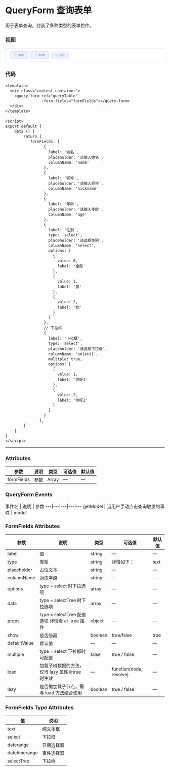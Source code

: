 # QueryForm 查询表单

用于表单查询，封装了多种类型的表单控件。

### 视图

![Alt text](../images/v-tool-bar/v-tool-bar.png)

### 代码

```vue
<template>
  <div class="content-container">
    <query-form ref="queryTable"
                :form-fields="formFields"></query-form>
  </div>
</template>

<script>
export default {
    data () {
        return {
           formFields: [
                 {
                   label: '姓名',
                   placeholder: '请输入姓名',
                   columnName: 'name'
                 },
                 {
                   label: '昵称',
                   placeholder: '请输入昵称',
                   columnName: 'nickname'
                 },
                 {
                   label: '年龄',
                   placeholder: '请输入年龄',
                   columnName: 'age'
                 },
                 {
                   label: '性别',
                   type: 'select',
                   placeholder: '请选择性别',
                   columnName: 'select',
                   options: [
                     {
                       value: 0,
                       label: '全部'
                     },
                     {
                       value: 1,
                       label: '男'
                     },
                     {
                       value: 2,
                       label: '女'
                     }
                   ]
                 },
                 // 下拉框
                 {
                   label: '下拉框',
                   type: 'select',
                   placeholder: '请选择下拉框',
                   columnName: 'select1',
                   multiple: true,
                   options: [
                     {
                       value: 1,
                       label: '你好1'
                     },
                     {
                       value: 2,
                       label: '你好2'
                     }
                   ]
                 }
               ],
        }
    }
}
</script>
```

<hr/>

### Attributes

参数 | 说明 | 类型 | 可选值 | 默认值
---|---|---|---|---
formFields | 参数 | Array | — | —

### QueryForm Events

事件名 | 说明 | 参数
---|---|---|---|---
getModel | 当用户手动点击查询触发的事件 | model


### FormFields Attributes

参数 | 说明 | 类型 | 可选值 | 默认值
---|---|---|---|---
label | 值 | string | — | —
type | 类型 | string | 详情如下： | text
placeholder | 占位文本 | string | — | —
columnName | 对应字段 | string | — | —
options | type = select 时下拉选项 | array | — | —
data | type = selectTree 时下拉选项 | array | — | —
props | type = selectTree 配置选项 详情看 el-tree 插件 | object | — | —
show | 是否隐藏 | boolean | true/false | true
defaultValue | 默认值 | — | — | —
multiple | type = select 下拉框时可配置 | false | true / false | —
load | 加载子树数据的方法，仅当 lazy 属性为true 时生效 | — | function(node, resolve) | —
lazy | 是否懒加载子节点，需与 load 方法结合使用 | boolean | true / false | —

### FormFields Type Attributes

值 | 说明
---|---
text | 纯文本框
select | 下拉框
daterange | 日期选择器
datetimerange | 事件选择器
selectTree | 下拉树
